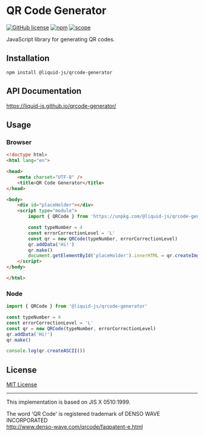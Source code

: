 # QR Code Generator

[![GitHub license](https://img.shields.io/github/license/Liquid-JS/qrcode-generator.svg)](https://github.com/Liquid-JS/qrcode-generator/blob/master/LICENSE)
[![npm](https://img.shields.io/npm/dm/@liquid-js/qrcode-generator.svg)](https://www.npmjs.com/package/@liquid-js/qrcode-generator)
[![scope](https://img.shields.io/npm/v/@liquid-js/qrcode-generator.svg)](https://www.npmjs.com/package/@liquid-js/qrcode-generator)

JavaScript library for generating QR codes.

## Installation

    npm install @liquid-js/qrcode-generator

## API Documentation

<https://liquid-js.github.io/qrcode-generator/>

## Usage

### Browser

```HTML
<!doctype html>
<html lang="en">

<head>
    <meta charset="UTF-8" />
    <title>QR Code Generator</title>
</head>

<body>
    <div id="placeHolder"></div>
    <script type="module">
        import { QRCode } from 'https://unpkg.com/@liquid-js/qrcode-generator/lib/qr-code.js'

        const typeNumber = 4
        const errorCorrectionLevel = 'L'
        const qr = new QRCode(typeNumber, errorCorrectionLevel)
        qr.addData('Hi!')
        qr.make()
        document.getElementById('placeHolder').innerHTML = qr.createImgTag()
    </script>
</body>

</html>
```

### Node

```js
import { QRCode } from '@liquid-js/qrcode-generator'

const typeNumber = 4
const errorCorrectionLevel = 'L'
const qr = new QRCode(typeNumber, errorCorrectionLevel)
qr.addData('Hi!')
qr.make()

console.log(qr.createASCII())
```

## License

[MIT License](https://github.com/Liquid-JS/qrcode-generator/blob/master/LICENSE)

* * *

This implementation is based on JIS X 0510:1999.

The word 'QR Code' is registered trademark of DENSO WAVE INCORPORATED
<br/><http://www.denso-wave.com/qrcode/faqpatent-e.html>
